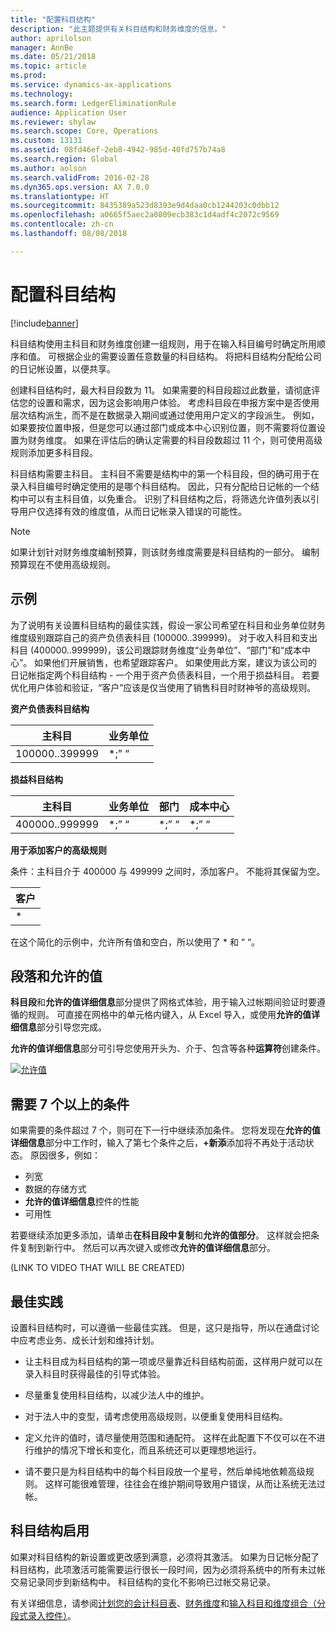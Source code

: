 ```yaml
---
title: "配置科目结构"
description: "此主题提供有关科目结构和财务维度的信息。"
author: aprilolson
manager: AnnBe
ms.date: 05/21/2018
ms.topic: article
ms.prod: 
ms.service: dynamics-ax-applications
ms.technology: 
ms.search.form: LedgerEliminationRule
audience: Application User
ms.reviewer: shylaw
ms.search.scope: Core, Operations
ms.custom: 13131
ms.assetid: 08fd46ef-2eb8-4942-985d-40fd757b74a8
ms.search.region: Global
ms.author: aolson
ms.search.validFrom: 2016-02-28
ms.dyn365.ops.version: AX 7.0.0
ms.translationtype: HT
ms.sourcegitcommit: 8435389a523d8393e9d4daa0cb1244203c0dbb12
ms.openlocfilehash: a0665f5aec2a0809ecb383c1d4adf4c2072c9569
ms.contentlocale: zh-cn
ms.lasthandoff: 08/08/2018

---
```


# <a name="configure-account-structures"></a>配置科目结构

[!include[banner](../includes/banner.md)]

科目结构使用主科目和财务维度创建一组规则，用于在输入科目编号时确定所用顺序和值。 可根据企业的需要设置任意数量的科目结构。 将把科目结构分配给公司的日记帐设置，以便共享。

创建科目结构时，最大科目段数为 11。 如果需要的科目段超过此数量，请彻底评估您的设置和需求，因为这会影响用户体验。 考虑科目段在申报方案中是否使用层次结构派生，而不是在数据录入期间或通过使用用户定义的字段派生。 例如，如果要按位置申报，但是您可以通过部门或成本中心识别位置，则不需要将位置设置为财务维度。 如果在评估后的确认定需要的科目段数超过 11 个，则可使用高级规则添加更多科目段。

科目结构需要主科目。 主科目不需要是结构中的第一个科目段，但的确可用于在录入科目编号时确定使用的是哪个科目结构。 因此，只有分配给日记帐的一个结构中可以有主科目值，以免重合。 识别了科目结构之后，将筛选允许值列表以引导用户仅选择有效的维度值，从而日记帐录入错误的可能性。

> [!NOTE] 
> 如果计划针对财务维度编制预算，则该财务维度需要是科目结构的一部分。 编制预算现在不使用高级规则。

## <a name="example"></a>示例
为了说明有关设置科目结构的最佳实践，假设一家公司希望在科目和业务单位财务维度级别跟踪自己的资产负债表科目 (100000..399999)。 对于收入科目和支出科目 (400000..999999)，该公司跟踪财务维度“业务单位”、“部门”和“成本中心”。 如果他们开展销售，也希望跟踪客户。 如果使用此方案，建议为该公司的日记帐指定两个科目结构 - 一个用于资产负债表科目，一个用于损益科目。 若要优化用户体验和验证，“客户”应该是仅当使用了销售科目时财神爷的高级规则。

**资产负债表科目结构**

|主科目          | 业务单位    |
|----------------------|-----------|
|100000..399999 | *;” “|

**损益科目结构**

|主科目          | 业务单位    |部门          | 成本中心    |
|----------------------|-----------|----------------------|-----------|
|400000..999999 | *;” “|*;” “|*;” “|*;” “|

**用于添加客户的高级规则**

条件：主科目介于 400000 与 499999 之间时，添加客户。 不能将其保留为空。

|客户         |
|-----------------|
|* |

在这个简化的示例中，允许所有值和空白，所以使用了 * 和 “ “。

## <a name="segments-and-allowed-values"></a>段落和允许的值
**科目段**和**允许的值详细信息**部分提供了网格式体验，用于输入过帐期间验证时要遵循的规则。 可直接在网格中的单元格内键入，从 Excel 导入，或使用**允许的值详细信息**部分引导您完成。

**允许的值详细信息**部分可引导您使用开头为、介于、包含等各种**运算符**创建条件。

[![允许值](./media/account.png)](./media/account.png) 

## <a name="more-than-7-criteria-needed"></a>需要 7 个以上的条件

如果需要的条件超过 7 个，则可在下一行中继续添加条件。 您将发现在**允许的值详细信息**部分中工作时，输入了第七个条件之后，**+新添**添加将不再处于活动状态。 原因很多，例如： 
 - 列宽 
 - 数据的存储方式 
 - **允许的值详细信息**控件的性能
 - 可用性  
 
若要继续添加更多添加，请单击**在科目段中复制**和**允许的值部分**。 这样就会把条件复制到新行中。 然后可以再次键入或修改**允许的值详细信息**部分。

(LINK TO VIDEO THAT WILL BE CREATED)

## <a name="best-practices"></a>最佳实践
设置科目结构时，可以遵循一些最佳实践。 但是，这只是指导，所以在通盘讨论中应考虑业务、成长计划和维持计划。

- 让主科目成为科目结构的第一项或尽量靠近科目结构前面，这样用户就可以在录入科目时获得最佳的引导式体验。

- 尽量重复使用科目结构，以减少法人中的维护。

- 对于法人中的变型，请考虑使用高级规则，以便重复使用科目结构。

- 定义允许的值时，请尽量使用范围和通配符。 这样在此配置下不仅可以在不进行维护的情况下增长和变化，而且系统还可以更理想地运行。

- 请不要只是为科目结构中的每个科目段放一个星号，然后单纯地依赖高级规则。 这样可能很难管理，往往会在维护期间导致用户错误，从而让系统无法过帐。

## <a name="account-structure-activation"></a>科目结构启用
如果对科目结构的新设置或更改感到满意，必须将其激活。 如果为日记帐分配了科目结构，此项激活可能需要运行很长一段时间，因为必须将系统中的所有未过帐交易记录同步到新结构中。 科目结构的变化不影响已过帐交易记录。

有关详细信息，请参阅[计划您的会计科目表](plan-chart-of-accounts.md)、[财务维度](financial-dimensions.md)和[输入科目和维度组合（分段式录入控件）](enter-account-dimension-combinations-segmented-entry-control.md)。


